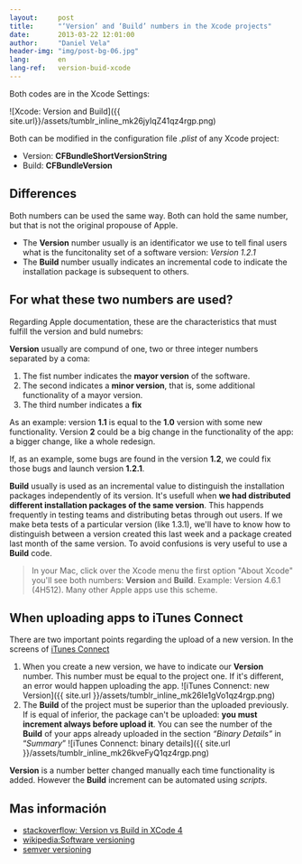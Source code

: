 ```yaml
---
layout:     post
title:      "‘Version’ and ‘Build’ numbers in the Xcode projects"
date:       2013-03-22 12:01:00
author:     "Daniel Vela"
header-img: "img/post-bg-06.jpg"
lang:       en
lang-ref:   version-buid-xcode
---
```



Both codes are in the Xcode Settings:

![Xcode: Version and Build]({{ site.url}}/assets/tumblr_inline_mk26jyIqZ41qz4rgp.png)


Both can be modified in the configuration file *.plist* of any Xcode project:

* Version: **CFBundleShortVersionString**
* Build: **CFBundleVersion**

## Differences

Both numbers can be used the same way. Both can hold the same number, but that is not the original propouse of Apple.

* The **Version** number usually is an identificator we use to tell final users what is the funcitonality set of a software version: *Version 1.2.1*
* The  **Build** number usually indicates an incremental code to indicate the installation package is subsequent to others.

## For what these two numbers are used?

Regarding Apple documentation, these are the characteristics that must fulfill the version and buld numebrs:

**Version** usually are compund of one, two or three integer numbers separated by a coma:

1. The fist number indicates the **mayor version** of the software.
2. The second indicates a **minor version**, that is, some additional functionality of a mayor version.
3. The third number indicates a **fix**

As an example: version **1.1** is equal to the **1.0** version with some new functionality. Version **2** could be a big change in the functionality of the app: a bigger change, like a whole redesign.

If, as an example, some bugs are found in the version **1.2**, we could fix those bugs and launch version **1.2.1**.

**Build** usually is used as an incremental value to distinguish the installation packages independently of its version. It's usefull when **we had distributed different installation packages of the same version**. This happends frequently in testing teams and distributing betas through out users. If we make beta tests of a particular version (like 1.3.1), we'll have to know how to distinguish between a version created this last week and a package created last month of the same version. To avoid confusions is very useful to use a **Build** code.

> In your Mac, click over the Xcode menu the first option "About Xcode" you'll see both numbers: **Version** and **Build**. Example: Version 4.6.1 (4H512). Many other Apple apps use this scheme.

## When uploading apps to iTunes Connect

There are two important points regarding the upload of a new version. In the screens of [iTunes Connect](https://itunesconnect.apple.com/)

1. When you create a new version, we have to indicate our **Version** number. This number must be equal to the project one. If it's different, an error would happen uploading the app.
	![iTunes Connenct: new Version]({{ site.url }}/assets/tumblr_inline_mk26le1gVo1qz4rgp.png)
2. The **Build** of the project must be superior than the uploaded previously. If is equal of inferior, the package can't be uploaded: **you must increment always before upload it**.  You can see the number of the **Build** of your apps already uploaded in the section *“Binary Details”* in “*Summary*” 
	![iTunes Connenct: binary details]({{ site.url }}/assets/tumblr_inline_mk26kveFyQ1qz4rgp.png)

**Version** is a number better changed manually each time functionality is added. However the **Build** increment can be automated using *scripts*.

## Mas información

* [stackoverflow: Version vs Build in XCode 4](http://stackoverflow.com/questions/6851660/version-vs-build-in-xcode-4/6965086#6965086)
* [wikipedia:Software versioning](http://en.wikipedia.org/wiki/Software_versioning)
* [semver versioning](https://semver.org)